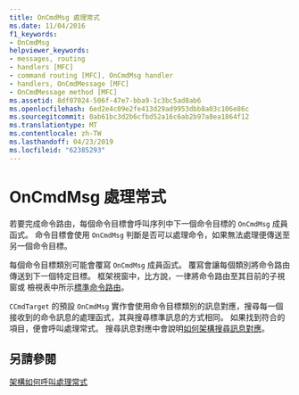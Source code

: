 ```yaml
---
title: OnCmdMsg 處理常式
ms.date: 11/04/2016
f1_keywords:
- OnCmdMsg
helpviewer_keywords:
- messages, routing
- handlers [MFC]
- command routing [MFC], OnCmdMsg handler
- handlers, OnCmdMessage [MFC]
- OnCmdMessage method [MFC]
ms.assetid: 8df07024-506f-47e7-bba9-1c3bc5ad8ab6
ms.openlocfilehash: 6ed2e4c09e2fe413d29ad9953dbb8a03c106e86c
ms.sourcegitcommit: 0ab61bc3d2b6cfbd52a16c6ab2b97a8ea1864f12
ms.translationtype: MT
ms.contentlocale: zh-TW
ms.lasthandoff: 04/23/2019
ms.locfileid: "62385293"
---
```

# <a name="oncmdmsg-handler"></a>OnCmdMsg 處理常式

若要完成命令路由，每個命令目標會呼叫序列中下一個命令目標的 `OnCmdMsg` 成員函式。 命令目標會使用 `OnCmdMsg` 判斷是否可以處理命令，如果無法處理便傳送至另一個命令目標。

每個命令目標類別可能會覆寫 `OnCmdMsg` 成員函式。 覆寫會讓每個類別將命令路由傳送到下一個特定目標。 框架視窗中，比方說，一律將命令路由至其目前的子視窗或 檢視表中所示[標準命令路由](../mfc/command-routing.md)。

`CCmdTarget` 的預設 `OnCmdMsg` 實作會使用命令目標類別的訊息對應，搜尋每一個接收到的命令訊息的處理函式，其與搜尋標準訊息的方式相同。 如果找到符合的項目，便會呼叫處理常式。 搜尋訊息對應中會說明[如何架構搜尋訊息對應](../mfc/how-the-framework-searches-message-maps.md)。

## <a name="see-also"></a>另請參閱

[架構如何呼叫處理常式](../mfc/how-the-framework-calls-a-handler.md)
